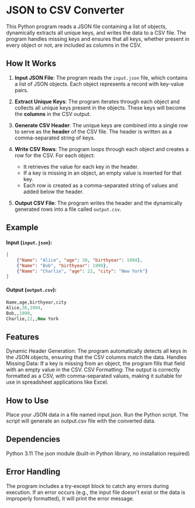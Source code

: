 # JSON to CSV Converter

This Python program reads a JSON file containing a list of objects, dynamically extracts all unique keys, and writes the data to a CSV file. The program handles missing keys and ensures that all keys, whether present in every object or not, are included as columns in the CSV.

## How It Works

1. **Input JSON File**: The program reads the `input.json` file, which contains a list of JSON objects. Each object represents a record with key-value pairs.
   
2. **Extract Unique Keys**: The program iterates through each object and collects all unique keys present in the objects. These keys will become the **columns** in the CSV output.

3. **Generate CSV Header**: The unique keys are combined into a single row to serve as the **header** of the CSV file. The header is written as a comma-separated string of keys.

4. **Write CSV Rows**: The program loops through each object and creates a row for the CSV. For each object:
   - It retrieves the value for each key in the header. 
   - If a key is missing in an object, an empty value is inserted for that key.
   - Each row is created as a comma-separated string of values and added below the header.

5. **Output CSV File**: The program writes the header and the dynamically generated rows into a file called `output.csv`.

## Example

#### Input (`input.json`):
```json
[
    {"Name": "Alice", "age": 30, "birthyear": 1994},
    {"Name": "Bob", "birthyear": 1999},
    {"Name": "Charlie", "age": 22, "city": "New York"}
]
```
#### Output (`output.csv`):
```sql
Name,age,birthyear,city
Alice,30,1994,
Bob,,1999,
Charlie,22,,New York
```
## Features
Dynamic Header Generation: The program automatically detects all keys in the JSON objects, ensuring that the CSV columns match the data.
Handles Missing Data: If a key is missing from an object, the program fills that field with an empty value in the CSV.
CSV Formatting: The output is correctly formatted as a CSV, with comma-separated values, making it suitable for use in spreadsheet applications like Excel.

## How to Use
Place your JSON data in a file named input.json.
Run the Python script.
The script will generate an output.csv file with the converted data.

## Dependencies
Python 3.11
The json module (built-in Python library, no installation required)

## Error Handling
The program includes a try-except block to catch any errors during execution. If an error occurs (e.g., the input file doesn't exist or the data is improperly formatted), it will print the error message.
